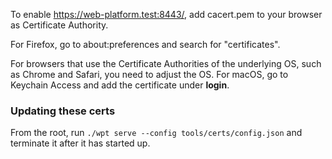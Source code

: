 To enable https://web-platform.test:8443/, add cacert.pem to your browser as Certificate Authority.

For Firefox, go to about:preferences and search for "certificates".

For browsers that use the Certificate Authorities of the underlying OS, such as Chrome and Safari,
you need to adjust the OS. For macOS, go to Keychain Access and add the certificate under
**login**.

### Updating these certs

From the root, run `./wpt serve --config tools/certs/config.json` and terminate it after it has started up.
